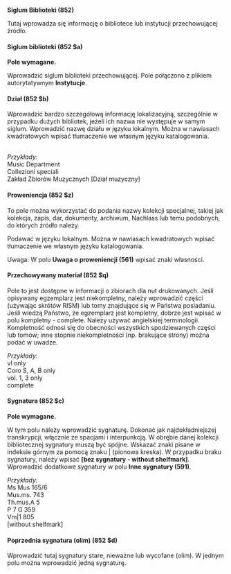 **Siglum Biblioteki (852)**  

Tutaj wprowadza się informację o bibliotece lub instytucji przechowującej źródło.

#### Siglum biblioteki (852 $a) 

**Pole wymagane.**

Wprowadzić siglum biblioteki przechowującej. Pole połączono z plikiem autorytatywnym **Instytucje**.

#### Dział (852 $b) 

Wprowadzić bardzo szczegółową informację lokalizacyjną, szczególnie w przypadku dużych bibliotek, jeżeli ich nazwa nie występuje w samym siglum. Wprowadzić nazwę działu w języku lokalnym. Można w nawiasach kwadratowych wpisać tłumaczenie we własnym języku katalogowania.

&nbsp;  
_Przykłady:_  
Music Department  
Collezioni speciali  
Zakład Zbiorów Muzycznych [Dział muzyczny]

#### Proweniencja (852 $z) 

To pole można wykorzystać do podania nazwy kolekcji specjalnej, takiej jak kolekcja, zapis, dar, dokumenty, archiwum, Nachlass lub temu podobnych, do których źródło należy.

Podawać w języku lokalnym. Można w nawiasach kwadratowych wpisać tłumaczenie we własnym języku katalogowania.

Uwaga: W polu **Uwaga o proweniencji (561)** wpisać znaki własności.

#### **Przechowywany materiał (852 $q)**

Pole to jest dostępne w informacji o zbiorach dla nut drukowanych. Jeśli opisywany egzemplarz jest niekompletny, należy wprowadzić części (używając skrótów RISM) lub tomy znajdujące się w Państwa posiadaniu. Jeśli wiedzą Państwo, że egzemplarz jest kompletny, dobrze jest wpisać w polu kompletny - complete. Należy używać angielskiej terminologii. Kompletność odnosi się do obecności wszystkich spodziewanych części lub tomów; inne stopnie niekompletności (np. brakujące strony) można podać w uwadze.

_Przykłady:_  
vl only  
Coro S, A, B only  
vol. 1, 3 only  
complete

#### Sygnatura (852 $c) 

**Pole wymagane.**

W tym polu należy wprowadzić sygnaturę. Dokonać jak najdokładniejszej transkrypcji, włącznie ze spacjami i interpunkcją. W obrębie danej kolekcji bibliotecznej sygnatury muszą być spójne. Wskazać znaki pisane w indeksie górnym za pomocą znaku | (pionowa kreska). W przypadku braku sygnatury, należy wpisać **[bez sygnatury - without shelfmark]**. Wprowadzić dodatkowe sygnatury w polu **Inne sygnatury (591)**.

_Przykłady:_  
Ms Mus 165/6  
Mus.ms. 743  
Th.mus.A 5  
P 7 G 359  
Vm|1 805  
[without shelfmark]

#### Poprzednia sygnatura (olim) (852 $d) 

Wprowadzić tutaj sygnatury stare, nieważne lub wycofane (olim). W jednym polu można wprowadzić jedną sygnaturę.